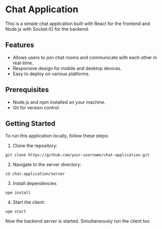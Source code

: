 # Chat Application

This is a simple chat application built with React for the frontend and Node.js with Socket.IO for the backend.

## Features

- Allows users to join chat rooms and communicate with each other in real-time.
- Responsive design for mobile and desktop devices.
- Easy to deploy on various platforms.

## Prerequisites

- Node.js and npm installed on your machine.
- Git for version control.

## Getting Started

To run this application locally, follow these steps:

1. Clone the repository:
   
`git clone https://github.com/your-username/chat-application.git`

2. Navigate to the server directory:

`cd chat-application/server`

3. Install dependencies

`npm install`

4. Start the client:

`npm start`

Now the backend server is started. Simultaneously run the client too 
